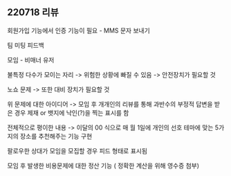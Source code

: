 ## 220718 리뷰
회원가입 기능에서 인증 기능이 필요 - MMS 문자 보내기

팀 미팅 피드백 

모임 - 비매너 유저

불특정 다수가 모이는 자리 -> 위험한 상황에 빠질 수 있음 -> 안전장치가 필요할 것

노쇼 문제 -> 또한 대비 장치가 필요할 것

위 문제에 대한 아이디어 -> 모임 후 개개인의 리뷰를 통해 과반수의 부정적 답변을 받은 경우 제재 or 뱃지에 낙인(?)을 찍는 표시를 함

전체적으로 평이한 내용 -> 이달의 00 식으로 매 월 1일에 개인의 선호 테마에 맞는 5가지의 장소를 추천해주는 기능 구현

팔로우한 상대가 모임을 모집할 경우 피드 형태로 표시됨

모임 후 발생한 비용문제에 대한 정산 기능 ( 정확한 계산을 위해 영수증 첨부)
